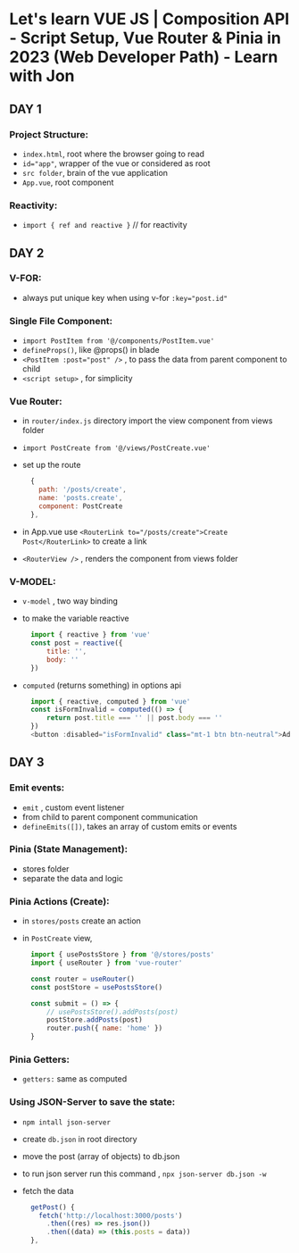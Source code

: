 # Let's learn VUE JS | Composition API - Script Setup, Vue Router & Pinia in 2023 (Web Developer Path) - Learn with Jon

## DAY 1

### Project Structure:
- `index.html`, root where the browser going to read
- `id="app"`, wrapper of the vue or considered as root
- `src folder`, brain of the vue application
- `App.vue`, root component

### Reactivity:
- `import { ref and reactive }` // for reactivity

## DAY 2

### V-FOR:
- always put unique key when using v-for `:key="post.id"`

### Single File Component:
- `import PostItem from '@/components/PostItem.vue'` 
- `defineProps()`, like @props() in blade
- `<PostItem :post="post" />` , to pass the data from parent component to child
- `<script setup>` , for simplicity

### Vue Router:
- in `router/index.js` directory import the view component from views folder
- `import PostCreate from '@/views/PostCreate.vue'`
- set up the route
  
  ```javascript
    {
      path: '/posts/create',
      name: 'posts.create',
      component: PostCreate
    },
  ```
- in App.vue use `<RouterLink to="/posts/create">Create Post</RouterLink>` to create a link
- `<RouterView />` , renders the component from views folder

### V-MODEL:
- `v-model` , two way binding
- to make the variable reactive
  
  ```javascript
    import { reactive } from 'vue'
    const post = reactive({
        title: '',
        body: ''
    })
  ```
- `computed` (returns something) in options api
  
  ```javascript
    import { reactive, computed } from 'vue'
    const isFormInvalid = computed(() => {
        return post.title === '' || post.body === ''
    })
    <button :disabled="isFormInvalid" class="mt-1 btn btn-neutral">Add</button>
  ```

## DAY 3

### Emit events:
- `emit` , custom event listener
- from child to parent component communication
- `defineEmits([])`, takes an array of custom emits or events

### Pinia (State Management):
- stores folder
- separate the data and logic

### Pinia Actions (Create):
- in `stores/posts` create an action 
- in `PostCreate` view,
  
  ```javascript
    import { usePostsStore } from '@/stores/posts'
    import { useRouter } from 'vue-router'

    const router = useRouter()
    const postStore = usePostsStore()

    const submit = () => {
        // usePostsStore().addPosts(post)
        postStore.addPosts(post)
        router.push({ name: 'home' })
    }
  ```

### Pinia Getters:
- `getters:` same as computed

### Using JSON-Server to save the state:
- `npm intall json-server`
- create `db.json` in root directory
- move the post (array of objects) to db.json
- to run json server run this command , `npx json-server db.json -w`
- fetch the data

  ```javascript
    getPost() {
      fetch('http://localhost:3000/posts')
        .then((res) => res.json())
        .then((data) => (this.posts = data))
    },
  ```

